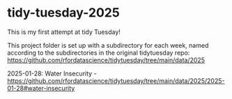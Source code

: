 # tidy-tuesday-2025

This is my first attempt at tidy Tuesday!

This project folder is set up with a subdirectory for each week, named according to the subdirectories in the original tidytuesday repo: https://github.com/rfordatascience/tidytuesday/tree/main/data/2025

2025-01-28: Water Insecurity - https://github.com/rfordatascience/tidytuesday/tree/main/data/2025/2025-01-28#water-insecurity